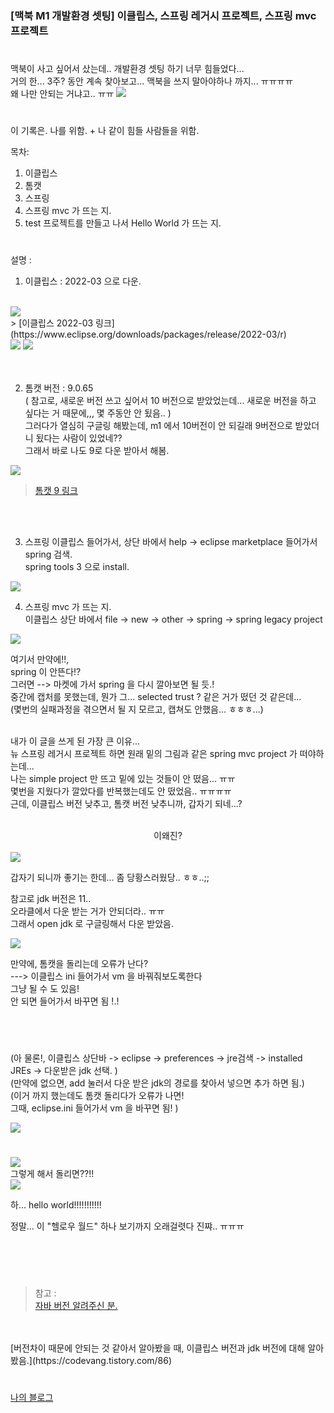 ### [맥북 M1 개발환경 셋팅] 이클립스, 스프링 레거시 프로젝트, 스프링 mvc 프로젝트
#
#

<link rel="stylesheet" type="text/css" href="../mycss.css">

맥북이 사고 싶어서 샀는데.. 개발환경 셋팅 하기 너무 힘들었다...     
거의 한... 3주? 동안 계속 찾아보고... 맥북을 쓰지 말아야하나 까지... ㅠㅠㅠㅠ   
왜 나만 안되는 거냐고.. ㅠㅠ
<img src='./img/i_icon.gif'>

#
 
이 기록은. 나를 위함. + 나 같이 힘들 사람들을 위함.
 
목차:
1. 이클립스
2. 톰캣
3. 스프링
4. 스프링 mvc 가 뜨는 지.
5. test 프로젝트를 만들고 나서 Hello World 가 뜨는 지.
 #

설명 : 
1. 이클립스 : 2022-03 으로 다운.
<br>
<img src='./img/setting_tip_1.png'>
<br>
 > [이클립스 2022-03 링크](https://www.eclipse.org/downloads/packages/release/2022-03/r)
 <br>

 <img src='./img/setting_tip_2.png'>

<img src='./img/setting_tip_3.png'>
<br>
<br>
<br>

2. 톰캣 버전 : 9.0.65   
( 참고로, 새로운 버전 쓰고 싶어서 10 버전으로 받았었는데... 새로운 버전을 하고 싶다는 거 때문에,,, 몇 주동안 안 됬음.. )    
그러다가 열심히 구글링 해봤는데, m1 에서 10버전이 안 되길래 9버전으로 받았더니 됬다는 사람이 있었네??   
그래서 바로 나도 9로 다운 받아서 해봄.

<img src='./img/setting_tip_4.png'>

> [톰캣 9 링크](https://tomcat.apache.org/download-90.cgi)

<br>
<br>

3. 스프링
이클립스 들어가서, 상단 바에서 help ->  eclipse marketplace 들어가서 spring 검색.   
spring tools 3 으로 install.

<img src='./img/setting_tip_5.png'>

4. 스프링 mvc 가 뜨는 지.   
이클립스 상단 바에서 file -> new -> other -> spring -> spring legacy project    

<img src='./img/setting_tip_6.png'>


여기서 만약에!!,    
spring 이 안뜬다!?  
그러면 --> 마켓에 가서 spring 을 다시 깔아보면 될 듯.!  
중간에 캡처를 못했는데, 뭔가 그... selected trust ? 같은 거가 떴던 것 같은데...     
(몇번의 실패과정을 겪으면서 될 지 모르고, 캡쳐도 안했음... ㅎㅎㅎ...)   
<br>
 
내가 이 글을 쓰게 된 가장 큰 이유...    
 뉴 스프링 레거시 프로젝트 하면 원래 밑의 그림과 같은 spring mvc project 가 떠야하는데...   
나는 simple project 만 뜨고 밑에 있는 것들이 안 떴음... ㅠㅠ    
몇번을 지웠다가 깔았다를 반복했는데도 안 떴었음.. ㅠㅠㅠㅠ  
근데, 이클립스 버전 낮추고, 톰캣 버전 낮추니까, 갑자기 되네...?     
<br>
<div align="center">
<span class="press b_c_red f_s_oblique"> &nbsp;&nbsp; 이왜진? &nbsp;&nbsp;</span>
 </div>
 <br>

 <img src='./img/setting_tip_7.png'>


 갑자기 되니까 좋기는 한데... 좀 당황스러웠당.. ㅎㅎ..;;
    
참고로 jdk 버전은 11..    
오라클에서 다운 받는 거가 안되더라.. ㅠㅠ   
그래서 open jdk 로 구글링해서 다운 받았음.

 <img src='./img/setting_tip_8.png'>

만약에, 톰캣을 돌리는데 오류가 난다?    
---> 이클립스 ini 들어가서 vm 을 바꿔줘보도록한다   
그냥 될 수 도 있음!     
안 되면 들어가서 바꾸면 됨 !.!  

<br>

 #

 (아 물론!, 이클립스 상단바 -> eclipse -> preferences -> jre검색 -> installed JREs -> 다운받은 jdk 선택. )      
(만약에 없으면, add 눌러서 다운 받은 jdk의 경로를 찾아서 넣으면 추가 하면 됨.)  
(이거 까지 했는데도 톰캣 돌리다가 오류가 나면!  
그때, eclipse.ini 들어가서 vm 을 바꾸면 됨! )

 <img src='./img/setting_tip_9.png'>

#

 <img src='./img/setting_tip_10.png'>

<br>
그렇게 해서 돌리면??!!

<br>

 <img src='./img/setting_tip_11.png'>

<br>

<span class="f_s_20 f_w_bolder ">하... hello world!!!!!!!!!!!</span>

정말... 이 "헬로우 월드" 하나 보기까지 오래걸렷다 진쨔.. ㅠㅠㅠ

<br>
<br>


#
#
> 참고 :    
[자바 버전 알려주신 분.](https://iagreebut.tistory.com/169)     
<br>
<br>
[버전차이 때문에 안되는 것 같아서 알아봤을 때, 이클립스 버전과 jdk 버전에 대해 알아봤음.](https://codevang.tistory.com/86)

#
#
[나의 블로그](https://gloria94682015.tistory.com/64)